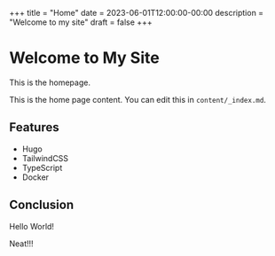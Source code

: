 +++
title = "Home"
date = 2023-06-01T12:00:00-00:00
description = "Welcome to my site"
draft = false
+++

# Welcome to My Site

This is the homepage.

This is the home page content. You can edit this in `content/_index.md`.

## Features

- Hugo
- TailwindCSS
- TypeScript
- Docker

## Conclusion

Hello World!

Neat!!!

